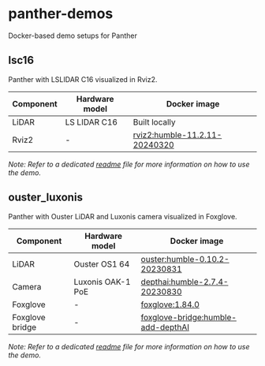 # panther-demos

Docker-based demo setups for Panther

## lsc16

Panther with LSLIDAR C16 visualized in Rviz2.

| Component | Hardware model | Docker image                                                                                                                                                                                         |
| --------- | -------------- | ---------------------------------------------------------------------------------------------------------------------------------------------------------------------------------------------------- |
| LiDAR     | LS LIDAR C16   | Built locally                                                                                                                                                                                        |
| Rviz2     | -              | [rviz2:humble-11.2.11-20240320](https://hub.docker.com/layers/husarion/rviz2/humble-11.2.11-20240320/images/sha256-320574ab3c4c93145a21e86fe44dd93b17d25a97841e85b6a9fbbf6729a4e41f?context=explore) |

*Note: Refer to a dedicated [readme](./lsc16/README.md) file for more information on how to use the demo.*

## ouster_luxonis

Panther with Ouster LiDAR and Luxonis camera visualized in Foxglove.

| Component       | Hardware model    | Docker image                                                                                                                                                                                                   |
| --------------- | ----------------- | -------------------------------------------------------------------------------------------------------------------------------------------------------------------------------------------------------------- |
| LiDAR           | Ouster OS1 64     | [ouster:humble-0.10.2-20230831](https://hub.docker.com/layers/husarion/ouster/humble-0.10.2-20230831/images/sha256-ae0cd563c6e46676075e1a1ef9abb887f2c57d8a10d29fb8d18eef8ef20546f0?context=explore)           |
| Camera          | Luxonis OAK-1 PoE | [depthai:humble-2.7.4-20230830](https://hub.docker.com/layers/husarion/depthai/humble-2.7.4-20230830/images/sha256-e2f01a5c7fbecae0a8a1a0f5078e1d71dcf1499dce39f994b82ac9fc5aad28aa?context=explore)           |
| Foxglove        | -                 | [foxglove:1.84.0](https://hub.docker.com/layers/husarion/foxglove/1.84.0/images/sha256-ddd1041e3a8d884930dc595bb98673cb78e8263dafffcc8c24382d7db616cd03?context=explore)                                       |
| Foxglove bridge | -                 | [foxglove-bridge:humble-add-depthAI](https://hub.docker.com/layers/husarion/foxglove-bridge/humble-add-depthAI/images/sha256-b89941f0332e0b29049db0eb78ad732dfeadd7c42d94d5b0c7cbb87f3a24088d?context=explore) |

*Note: Refer to a dedicated [readme](./ouster_luxonis/README.md) file for more information on how to use the demo.*
